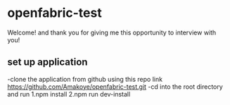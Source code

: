 # openfabric-test
Welcome! and thank you for giving me this opportunity to interview with you!
## set up application
-clone the application from github using this repo link https://github.com/Amakoye/openfabric-test.git
-cd into the root directory and run
1.npm install
2.npm run dev-install
